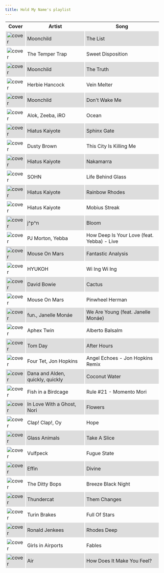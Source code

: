 ```yaml
---
title: Hold My Name's playlist
---
```


<style>
thead th {
    text-align: center;
}
tbody td {
    text-justify: none;
    vertical-align: middle;
    padding: 0.25rem;
    border: 2px solid white;
}
tbody td img {
    max-width: 100px;
    display: block;
    margin: 0;
}
tbody tr:nth-of-type(odd) td {
    background-color: #ddd;
}
</style>

Cover | Artist | Song
---|---|---
![cover](https://i.scdn.co/image/ab67616d0000b273a2df9a029e51cfa5b753201f) | Moonchild | The List
![cover](https://i.scdn.co/image/ab67616d0000b27357a0868419086b576553c9f4) | The Temper Trap | Sweet Disposition
![cover](https://i.scdn.co/image/ab67616d0000b2731a34666669abd1862aefd8aa) | Moonchild | The Truth
![cover](https://i.scdn.co/image/ab67616d0000b2736b75d57d2d070c0c4afb3f9a) | Herbie Hancock | Vein Melter
![cover](https://i.scdn.co/image/ab67616d0000b273ab290420df06635989e291c8) | Moonchild | Don't Wake Me
![cover](https://i.scdn.co/image/ab67616d0000b273d593b27368a31b28ac5c9d1f) | Alok, Zeeba, iRO | Ocean
![cover](https://i.scdn.co/image/ab67616d0000b273c2eef9f8d1212c80ed4ee399) | Hiatus Kaiyote | Sphinx Gate
![cover](https://i.scdn.co/image/ab67616d0000b2736f3c3c8c677633eddf0517d6) | Dusty Brown | This City Is Killing Me
![cover](https://i.scdn.co/image/ab67616d0000b273c2eef9f8d1212c80ed4ee399) | Hiatus Kaiyote | Nakamarra
![cover](https://i.scdn.co/image/ab67616d0000b2739b5bdd9d727c80a7a27dbb20) | SOHN | Life Behind Glass
![cover](https://i.scdn.co/image/ab67616d0000b273c2eef9f8d1212c80ed4ee399) | Hiatus Kaiyote | Rainbow Rhodes
![cover](https://i.scdn.co/image/ab67616d0000b273c2eef9f8d1212c80ed4ee399) | Hiatus Kaiyote | Mobius Streak
![cover](https://i.scdn.co/image/ab67616d0000b273d4bab7a139e8da491ffcd96f) | j^p^n | Bloom
![cover](https://i.scdn.co/image/ab67616d0000b27376cdf64feeebb27ac290d498) | PJ Morton, Yebba | How Deep Is Your Love (feat. Yebba) - Live
![cover](https://i.scdn.co/image/ab67616d0000b273383fa59bafb5483eb08a3a4b) | Mouse On Mars | Fantastic Analysis
![cover](https://i.scdn.co/image/ab67616d0000b2731ca37e9bcd0cc377a82aec48) | HYUKOH | Wi Ing Wi Ing
![cover](https://i.scdn.co/image/ab67616d0000b27324cc00502a6537372d4dc094) | David Bowie | Cactus
![cover](https://i.scdn.co/image/ab67616d0000b2732508b5c2fe5992a549fc47ae) | Mouse On Mars | Pinwheel Herman
![cover](https://i.scdn.co/image/ab67616d0000b27305fb4e9947c6edaf3836766e) | fun., Janelle Monáe | We Are Young (feat. Janelle Monáe)
![cover](https://i.scdn.co/image/ab67616d0000b2734bcecb123363f1f0f869257c) | Aphex Twin | Alberto Balsalm
![cover](https://i.scdn.co/image/ab67616d0000b273da6f8648aa041c1272595724) | Tom Day | After Hours
![cover](https://i.scdn.co/image/ab67616d0000b2731c60d216c55dbf149c6ed5cb) | Four Tet, Jon Hopkins | Angel Echoes - Jon Hopkins Remix
![cover](https://i.scdn.co/image/ab67616d0000b273adcbc39826f86b391921bdae) | Dana and Alden, quickly\, quickly | Coconut Water
![cover](https://i.scdn.co/image/ab67616d0000b273b818a5cafe50caaa7c8a2827) | Fish in a Birdcage | Rule #21 - Momento Mori
![cover](https://i.scdn.co/image/ab67616d0000b2738a129baedb4c323bd8e87647) | In Love With a Ghost, Nori | Flowers
![cover](https://i.scdn.co/image/ab67616d0000b273752eb27460508487a9eb66eb) | Clap! Clap!, Oy | Hope
![cover](https://i.scdn.co/image/ab67616d0000b273ec3d15eab5bd77027abc4b23) | Glass Animals | Take A Slice
![cover](https://i.scdn.co/image/ab67616d0000b273ed309decf03da868c8910ec6) | Vulfpeck | Fugue State
![cover](https://i.scdn.co/image/ab67616d0000b273b6892c052e445bf8c3f66f0b) | Effin | Divine
![cover](https://i.scdn.co/image/ab67616d0000b273fb73cd35dc2468d903ccfa0b) | The Ditty Bops | Breeze Black Night
![cover](https://i.scdn.co/image/ab67616d0000b27385c5e6c686ced3e43bae2748) | Thundercat | Them Changes
![cover](https://i.scdn.co/image/ab67616d0000b273576bf3ed52365e38304c022b) | Turin Brakes | Full Of Stars
![cover](https://i.scdn.co/image/ab67616d0000b273f711d2bba1597631de553f30) | Ronald Jenkees | Rhodes Deep
![cover](https://i.scdn.co/image/ab67616d0000b2737c46397c474ea8bd7503d8f8) | Girls in Airports | Fables
![cover](https://i.scdn.co/image/ab67616d0000b2735c2d2f43471655dbbf3d6284) | Air | How Does It Make You Feel?
